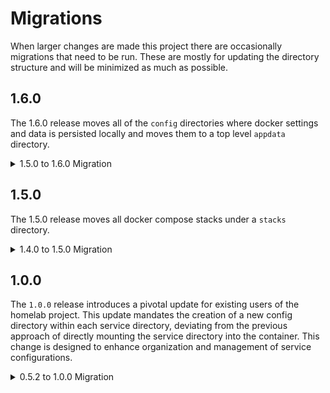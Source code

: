 # Migrations

When larger changes are made this project there are occasionally migrations that
need to be run. These are mostly for updating the directory structure and
will be minimized as much as possible.

## 1.6.0

The 1.6.0 release moves all of the `config` directories where docker
settings and data is persisted locally and moves them to a top level `appdata`
directory.

<details><summary>1.5.0 to 1.6.0 Migration</summary>
<p>

```shell
#!/usr/bin/env bash

mkdir -p appdata/traefik
mkdir -p appdata/media-center
mkdir -p appdata/miscellaneous

mv stacks/traefik/traefik/config appdata/traefik/traefik

mv stacks/media-center/calibre/config appdata/media-center/calibre
mv stacks/media-center/calibre-web/config appdata/media-center/calibre-web
mv stacks/media-center/heimdall/config appdata/media-center/heimdall
mv stacks/media-center/nzbget/config appdata/media-center/nzbget
mv stacks/media-center/ombi/config appdata/media-center/ombi
mv stacks/media-center/plex/config appdata/media-center/plex
mv stacks/media-center/prowlarr/config appdata/media-center/prowlarr
mv stacks/media-center/radarr/config appdata/media-center/radarr
mv stacks/media-center/readarr/config appdata/media-center/readarr
mv stacks/media-center/sftpgo/config appdata/media-center/sftpgo
mv stacks/media-center/sonarr/config appdata/media-center/sonarr
mv stacks/media-center/tautulli/config appdata/media-center/tautulli
mv stacks/media-center/transmission/config appdata/media-center/transmission

mv stacks/miscellaneous/pihole/config appdata/miscellaneous/pihole

sudo mv stacks/media-center/portainer/config appdata/media-center/portainer
```

</p>
</details>

## 1.5.0

The 1.5.0 release moves all docker compose stacks under a `stacks` directory.

<details><summary>1.4.0 to 1.5.0 Migration</summary>
<p>

```shell
#!/usr/bin/env bash

mkdir -p stacks
mv traefik stacks/traefik
mv media-center stacks/media-center
mv miscellaneous stacks/miscellaneous
```

</p>
</details>

## 1.0.0

The `1.0.0` release introduces a pivotal update for existing users of the homelab project.
This update mandates the creation of a new config directory within each service directory,
deviating from the previous approach of directly mounting the service directory into the container.
This change is designed to enhance organization and management of service configurations.

<details><summary>0.5.2 to 1.0.0 Migration</summary>
<p>

```shell
#!/usr/bin/env bash

######################################################################
# NOTE:
#
# Traefik, Portainer, and Pi-Hole have unique migrations compared to
# the other services:
# - Traefik - The configuration files are moved to the `traefik/config`
# - Portainer - sudo is required to move the portainer directory
# - Pi-Hole - The configuration files are moved to the `miscellaneous/pihole/config`
######################################################################

# portainer - media-center/portainer becomes media-center/portainer/config
mv media-center/portainer media-center/portainer_temp
mkdir -p media-center/portainer
sudo mv media-center/portainer_temp media-center/portainer/config

# pi-hole - config directories consolidated to miscellaneous/pi-hole/config
mkdir -p miscellaneous/pihole/config
mv miscellaneous/pihole/etc-pihole miscellaneous/pihole/config/pihole
mv miscellaneous/config/etc-dnsmasq.d miscellaneous/pihole/config/dnsmasq.d
rm -r miscellaneous/config/

# traefik - traefik/traefik becomes traefik/traefik/config, rules moved to traefik/traefik/rules
mv traefik/traefik/ traefik_temp
mkdir -p traefik/traefik/config
mv traefik_temp/rules traefik/traefik/rules
mv traefik_temp/config traefik/traefik/config/traefik
mv traefik_temp/logs traefik/traefik/config/logs
mv traefik_temp/acme traefik/traefik/config/acme
rm -r traefik_temp

######################################################################

# heimdall - media-center/heimdall becomes media-center/heimdall/config
mv media-center/heimdall media-center/heimdall_temp
mkdir -p media-center/heimdall
mv media-center/heimdall_temp media-center/heimdall/config

# ombi - media-center/ombi becomes media-center/ombi/config
mv media-center/ombi media-center/ombi_temp
mkdir -p media-center/ombi
mv media-center/ombi_temp media-center/ombi/config

# plex - media-center/plex becomes media-center/plex/config
mv media-center/plex media-center/plex_temp
mkdir -p media-center/plex
mv media-center/plex_temp media-center/plex/config

# tautulli - media-center/tautulli becomes media-center/tautulli/config
mv media-center/tautulli media-center/tautulli_temp
mkdir -p media-center/tautulli
mv media-center/tautulli_temp media-center/tautulli/config

# sonarr - media-center/sonarr becomes media-center/sonarr/config
mv media-center/sonarr media-center/sonarr_temp
mkdir -p media-center/sonarr
mv media-center/sonarr_temp media-center/sonarr/config

# radarr - media-center/radarr becomes media-center/radarr/config
mv media-center/radarr media-center/radarr_temp
mkdir -p media-center/radarr
mv media-center/radarr_temp media-center/radarr/config

# prowlarr - media-center/prowlarr becomes media-center/prowlarr/config
mv media-center/prowlarr media-center/prowlarr_temp
mkdir -p media-center/prowlarr
mv media-center/prowlarr_temp media-center/prowlarr/config

# readarr - media-center/readarr becomes media-center/readarr/config
mv media-center/readarr media-center/readarr_temp
mkdir -p media-center/readarr
mv media-center/readarr_temp media-center/readarr/config

# calibre - media-center/calibre becomes media-center/calibre/config
mv media-center/calibre media-center/calibre_temp
mkdir -p media-center/calibre
mv media-center/calibre_temp media-center/calibre/config

# calibre-web - media-center/calibre-web becomes media-center/calibre-web/config
mv media-center/calibre-web media-center/calibre-web_temp
mkdir -p media-center/calibre-web
mv media-center/calibre-web_temp media-center/calibre-web/config

# transmission - media-center/transmission becomes media-center/transmission/config
mv media-center/transmission media-center/transmission_temp
mkdir -p media-center/transmission
mv media-center/transmission_temp media-center/transmission/config

# nzbget - media-center/nzbget becomes media-center/nzbget/config
mv media-center/nzbget media-center/nzbget_temp
mkdir -p media-center/nzbget
mv media-center/nzbget_temp media-center/nzbget/config
```

</p>
</details>
